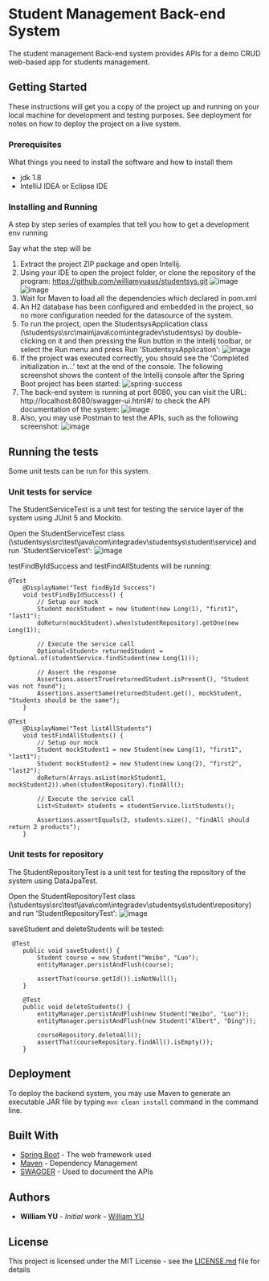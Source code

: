 # Student Management Back-end System 
The student management Back-end system provides APIs for a demo CRUD web-based app for students management.


## Getting Started

These instructions will get you a copy of the project up and running on your local machine for development and testing purposes. See deployment for notes on how to deploy the project on a live system.

### Prerequisites

What things you need to install the software and how to install them

- jdk 1.8
- IntelliJ IDEA or Eclipse IDE 

### Installing and Running

A step by step series of examples that tell you how to get a development env running

Say what the step will be

1. Extract the project ZIP package and open Intellij.
2. Using your IDE to open the project folder, or clone the repository of the program: https://github.com/williamyuaus/studentsys.git ![image](https://user-images.githubusercontent.com/60310380/84095612-13cdb300-aa43-11ea-9022-6a92d6921934.png)![image](https://user-images.githubusercontent.com/60310380/84095740-6c9d4b80-aa43-11ea-9a42-a1f4aeb91c2c.png)
3. Wait for Maven to load all the dependencies which declared in pom.xml
4. An H2 database has been configured and embedded in the project, so no more configuration needed for the datasource of the system.
5. To run the project, open the StudentsysApplication class (\studentsys\src\main\java\com\integradev\studentsys) by double-clicking on it and then pressing the Run button in the Intellij toolbar, or select the Run menu and press Run 'StudentsysApplication': ![image](https://user-images.githubusercontent.com/60310380/84096433-41b3f700-aa45-11ea-8c20-bf9dc85ad576.png)
6. If the project was executed correctly, you should see the 'Completed initialization in...' text at the end of the console. The following screenshot shows the content of the Intellij console after the Spring Boot project has been started: ![spring-success](https://user-images.githubusercontent.com/60310380/84096481-61e3b600-aa45-11ea-8dcc-a5ca898e8595.JPG)
7. The back-end system is running at port 8080, you can visit the URL: http://localhost:8080/swagger-ui.html#/ to check the API documentation of the system: ![image](https://user-images.githubusercontent.com/60310380/84096598-aa9b6f00-aa45-11ea-99fa-916a3ec53bdd.png)
8. Also, you may use Postman to test the APIs, such as the following screenshot: ![image](https://user-images.githubusercontent.com/60310380/84096656-d159a580-aa45-11ea-8cd6-782fb1200aa6.png)


## Running the tests

Some unit tests can be run for this system.

### Unit tests for service

The StudentServiceTest is a unit test for testing the service layer of the system using JUnit 5 and Mockito.

Open the StudentServiceTest class (\studentsys\src\test\java\com\integradev\studentsys\student\service) and run 'StudentServiceTest': ![image](https://user-images.githubusercontent.com/60310380/84096742-02d27100-aa46-11ea-9444-b1596a2fb75a.png)

testFindByIdSuccess and testFindAllStudents will be running:

```
@Test
    @DisplayName("Test findById Success")
    void testFindByIdSuccess() {
        // Setup our mock
        Student mockStudent = new Student(new Long(1), "first1", "last1");
        doReturn(mockStudent).when(studentRepository).getOne(new Long(1));

        // Execute the service call
        Optional<Student> returnedStudent = Optional.of(studentService.findStudent(new Long(1)));

        // Assert the response
        Assertions.assertTrue(returnedStudent.isPresent(), "Student was not found");
        Assertions.assertSame(returnedStudent.get(), mockStudent, "Students should be the same");
    }

@Test
    @DisplayName("Test listAllStudents")
    void testFindAllStudents() {
        // Setup our mock
        Student mockStudent1 = new Student(new Long(1), "first1", "last1");
        Student mockStudent2 = new Student(new Long(2), "first2", "last2");
        doReturn(Arrays.asList(mockStudent1, mockStudent2)).when(studentRepository).findAll();

        // Execute the service call
        List<Student> students = studentService.listStudents();

        Assertions.assertEquals(2, students.size(), "findAll should return 2 products");
    }
```

### Unit tests for repository

The StudentRepositoryTest is a unit test for testing the repository of the system using DataJpaTest.

Open the StudentRepositoryTest class (\studentsys\src\test\java\com\integradev\studentsys\student\repository) and run 'StudentRepositoryTest': ![image](https://user-images.githubusercontent.com/60310380/84096801-25648a00-aa46-11ea-9815-5ac853645fad.png)

saveStudent and deleteStudents will be tested:
```
 @Test
    public void saveStudent() {
        Student course = new Student("Weibo", "Luo");
        entityManager.persistAndFlush(course);

        assertThat(course.getId()).isNotNull();
    }

    @Test
    public void deleteStudents() {
        entityManager.persistAndFlush(new Student("Weibo", "Luo"));
        entityManager.persistAndFlush(new Student("Albert", "Ding"));

        courseRepository.deleteAll();
        assertThat(courseRepository.findAll().isEmpty());
    }
```

## Deployment

To deploy the backend system, you may use Maven to generate an executable JAR file by typing `mvn clean install` command in the command line.

## Built With

* [Spring Boot](https://docs.spring.io/spring-boot/docs/current/reference/htmlsingle/) - The web framework used
* [Maven](https://maven.apache.org/) - Dependency Management
* [SWAGGER](https://swagger.io/docs/) - Used to document the APIs

## Authors

* **William YU** - *Initial work* - [William YU](https://github.com/williamyuaus)

## License

This project is licensed under the MIT License - see the [LICENSE.md](LICENSE.md) file for details

